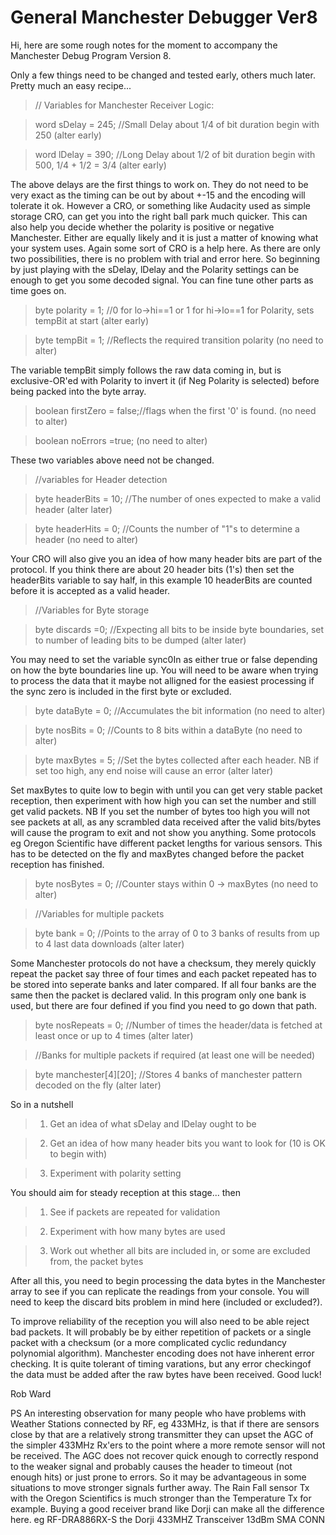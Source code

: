 General Manchester Debugger Ver8
================================

Hi, here are some rough notes for the moment to accompany the Manchester Debug Program Version 8.

Only a few things need to be changed and tested early, others much later. Pretty much an easy recipe...

>  // Variables for Manchester Receiver Logic:

>  word    sDelay     = 245;  //Small Delay about 1/4 of bit duration  begin with 250 (alter early)

>  word    lDelay     = 390;  //Long Delay about 1/2 of bit duration  begin with 500, 1/4 + 1/2 = 3/4 (alter early)

The above delays are the first things to work on.  They do not need to be very exact as the timing can be out by about +-15 and the encoding will tolerate it ok.  However a CRO, or something like Audacity used as  simple storage CRO, can get you into the right ball park much quicker.  This can also help you decide whether the polarity is positive or negative Manchester.  Either are equally likely and it is just a matter of knowing what your system uses.  Again some sort of CRO is a help here.  As there are only two possibilities, there is no problem with trial and error here. So beginning by just playing with the sDelay, lDelay and the Polarity settings can be enough to get you some decoded signal.  You can fine tune other parts as time goes on.

>  byte    polarity   = 1;    //0 for lo->hi==1 or 1 for hi->lo==1 for Polarity, sets tempBit at start (alter early)

>  byte    tempBit    = 1;    //Reflects the required transition polarity (no need to alter)

The variable tempBit simply follows the raw data coming in, but is exclusive-OR'ed with Polarity to invert it (if Neg Polarity is selected) before being packed into the byte array.

>  boolean firstZero  = false;//flags when the first '0' is found. (no need to alter)

>  boolean noErrors   =true; (no need to alter)

These two variables above need not be changed.

>  //variables for Header detection

>  byte    headerBits = 10;   //The number of ones expected to make a valid header (alter later)

>  byte    headerHits = 0;    //Counts the number of "1"s to determine a header (no need to alter)

Your CRO will also give you an idea of how many header bits are part of the protocol.  If you think there are about 20 header bits (1's) then set the headerBits variable to say half, in this example 10 headerBits are counted before it is accepted as a valid header. 

>  //Variables for Byte storage

>  byte    discards    =0;      //Expecting all bits to be inside byte boundaries, set to number of leading bits to be dumped (alter later)

You may need to set the variable sync0In as either true or false depending on how the byte boundaries line up.  You will need to be aware when trying to process the data that it maybe not alligned for the easiest processing if the sync zero is included in the first byte or excluded.

>  byte    dataByte   = 0;    //Accumulates the bit information (no need to alter)

>  byte    nosBits    = 0;    //Counts to 8 bits within a dataByte (no need to alter)

>  byte    maxBytes   = 5;    //Set the bytes collected after each header. NB if set too high, any end noise will cause an error (alter later)

Set maxBytes to quite low to begin with until you can get very stable packet reception, then experiment with how high you can set the number and still get valid packets. NB If you set the number of bytes too high you will not see packets at all, as any scrambled data received after the valid bits/bytes will cause the program to exit and not show you anything.  Some protocols eg Oregon Scientific have different packet lengths for various sensors.  This has to be detected on the fly and maxBytes changed before the packet reception has finished.

>  byte    nosBytes   = 0;    //Counter stays within 0 -> maxBytes (no need to alter)

>  //Variables for multiple packets

>  byte    bank       = 0;    //Points to the array of 0 to 3 banks of results from up to 4 last data downloads (alter later)

Some Manchester protocols do not have a checksum, they merely quickly repeat the packet say three of four times and each packet repeated has to be stored into seperate banks and later compared.  If all four banks are the same then the packet is declared valid.  In this program only one bank is used, but there are four defined if you find you need to go down that path.

>  byte    nosRepeats = 0;    //Number of times the header/data is fetched at least once or up to 4 times (alter later)

>  //Banks for multiple packets if required (at least one will be needed)

>  byte  manchester[4][20];   //Stores 4 banks of manchester pattern decoded on the fly (alter later)

So in a nutshell

>1. Get an idea of what sDelay and lDelay ought to be

>2. Get an idea of how many header bits you want to look for (10 is OK to begin with)

>3. Experiment with polarity setting

You should aim for steady reception at this stage... then

>1. See if packets are repeated for validation

>2. Experiment with how many bytes are used

>3. Work out whether all bits are included in, or some are excluded from, the packet bytes

After all this, you need to begin processing the data bytes in the Manchester array to see if you can replicate the readings from your console.  You will need to keep the discard bits problem in mind here (included or excluded?).

To improve reliability of the reception you will also need to be able reject bad packets.  It will probably be by either repetition of packets or a single packet with a checksum (or a more complicated cyclic redundancy polynomial algorithm).  Manchester encoding does not have inherent error checking.  It is quite tolerant of timing varations, but any error checkingof the data must be added after the raw bytes have been received.  Good luck!

Rob Ward

PS An interesting observation for many people who have problems with Weather Stations connected by RF, eg 433MHz, is that if there are sensors close by that are a relatively strong transmitter they can upset the AGC of the simpler 433MHz Rx'ers to the point where a more remote sensor will not be received. The AGC does not recover quick enough to correctly respond to the weaker signal and probably causes the header to timeout (not enough hits) or just prone to errors.  So it may be advantageous in some situations to move stronger signals further away.  The Rain Fall sensor Tx with the Oregon Scientifics is much stronger than the Temperature Tx for example.  Buying a good receiver brand like Dorji can make all the difference here. eg RF-DRA886RX-S the Dorji 433MHZ Transceiver 13dBm SMA CONN

